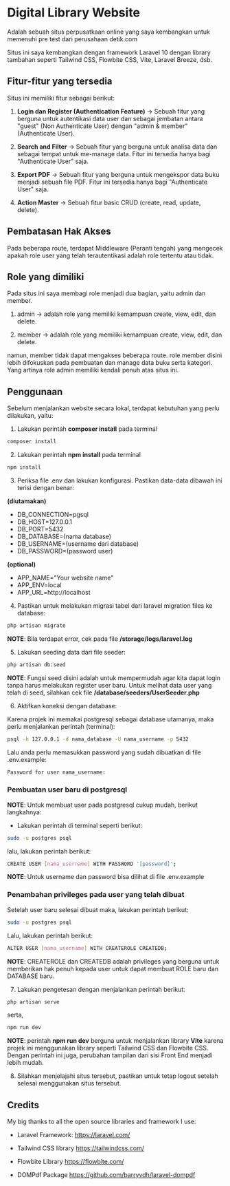 # Digital Library Website

Adalah sebuah situs perpusatkaan online yang saya kembangkan untuk memenuhi pre test dari perusahaan detik.com

Situs ini saya kembangkan dengan framework Laravel 10 dengan library tambahan seperti Tailwind CSS, Flowbite CSS, Vite, Laravel Breeze, dsb.

## Fitur-fitur yang tersedia

Situs ini memiliki fitur sebagai berikut:

1. **Login dan Register (Authentication Feature)** -> Sebuah fitur yang berguna untuk autentikasi data user dan sebagai jembatan antara "guest" (Non Authenticate User) dengan "admin & member" (Authenticate User).

2. **Search and Filter** -> Sebuah fitur yang berguna untuk analisa data dan sebagai tempat untuk me-manage data. Fitur ini tersedia hanya bagi "Authenticate User" saja.

3. **Export PDF** -> Sebuah fitur yang berguna untuk mengekspor data buku menjadi sebuah file PDF. Fitur ini tersedia hanya bagi "Authenticate User" saja.

4. **Action Master** -> Sebuah fitur basic CRUD (create, read, update, delete).

## Pembatasan Hak Akses

Pada beberapa route, terdapat Middleware (Peranti tengah) yang mengecek apakah role user yang telah terautentikasi adalah role tertentu atau tidak. 

## Role yang dimiliki

Pada situs ini saya membagi role menjadi dua bagian, yaitu admin dan member.

1. admin -> adalah role yang memiliki kemampuan create, view, edit, dan delete.

2. member -> adalah role yang memiliki kemampuan create, view, edit, dan delete.

namun, member tidak dapat mengakses beberapa route. role member disini lebih difokuskan pada pembuatan dan manage data buku serta kategori. Yang artinya role admin memiliki kendali penuh atas situs ini.


## Penggunaan

Sebelum menjalankan website secara lokal, terdapat kebutuhan yang perlu dilakukan, yaitu:

1. Lakukan perintah **composer install** pada terminal

```bash
composer install
```

2. Lakukan perintah **npm install** pada terminal

```bash
npm install
```

3. Periksa file .env dan lakukan konfigurasi. Pastikan data-data dibawah ini terisi dengan benar:

**(diutamakan)**
- DB_CONNECTION=pgsql
- DB_HOST=127.0.0.1
- DB_PORT=5432
- DB_DATABASE=(nama database)
- DB_USERNAME=(username dari database)
- DB_PASSWORD=(password user)

**(optional)**
- APP_NAME="Your website name"
- APP_ENV=local
- APP_URL=http://localhost

4. Pastikan untuk melakukan migrasi tabel dari laravel migration files ke database:

```bash
php artisan migrate
```

**NOTE**: Bila terdapat error, cek pada file **/storage/logs/laravel.log**

5. Lakukan seeding data dari file seeder:

```bash
php artisan db:seed
```

**NOTE**: Fungsi seed disini adalah untuk mempermudah agar kita dapat login tanpa harus melakukan register user baru. Untuk melihat data user yang telah di seed, silahkan cek file **/database/seeders/UserSeeder.php**

6. Aktifkan koneksi dengan database:

Karena projek ini memakai postgresql sebagai database utamanya, maka perlu menjalankan perintah (terminal):

```bash
psql -h 127.0.0.1 -d nama_database -U nama_username -p 5432
```

Lalu anda perlu memasukkan password yang sudah dibuatkan di file .env.example:

```bash
Password for user nama_username: 
```

### Pembuatan user baru di postgresql
**NOTE**: Untuk membuat user pada postgresql cukup mudah, berikut langkahnya:

- Lakukan perintah di terminal seperti berikut:

```bash
sudo -u postgres psql
```

lalu, lakukan perintah berikut:

```bash
CREATE USER [nama_username] WITH PASSWORD '[password]';
```

**NOTE**: Untuk username dan password bisa dilihat di file .env.example

### Penambahan privileges pada user yang telah dibuat

Setelah user baru selesai dibuat maka, lakukan perintah berikut:

```bash
sudo -u postgres psql
```

Lalu, lakukan perintah berikut:

```bash
ALTER USER [nama_username] WITH CREATEROLE CREATEDB;
```

**NOTE**: CREATEROLE dan CREATEDB adalah privileges yang berguna untuk memberikan hak penuh kepada user untuk dapat membuat ROLE baru dan DATABASE baru.

7. Lakukan pengetesan dengan menjalankan perintah berikut:

```bash
php artisan serve
```

serta,

```bash
npm run dev
```

**NOTE**: perintah **npm run dev** berguna untuk menjalankan library **Vite** karena projek ini menggunakan library seperti Tailwind CSS dan Flowbite CSS. Dengan perintah ini juga, perubahan tampilan dari sisi Front End menjadi lebih mudah.

8. Silahkan menjelajahi situs tersebut, pastikan untuk tetap logout setelah selesai menggunakan situs tersebut.

## Credits

My big thanks to all the open source libraries and framework I use:

- Laravel Framework:
https://laravel.com/

- Tailwind CSS library
https://tailwindcss.com/

- Flowbite Library
https://flowbite.com/

- DOMPdf Package
https://github.com/barryvdh/laravel-dompdf
